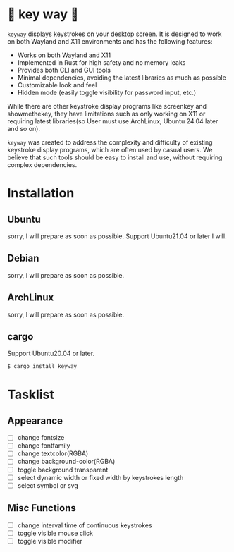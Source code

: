 #  󰌌 key way 󰌑
`keyway` displays keystrokes on your desktop screen. It is designed to work on both Wayland and X11 environments and has the following features:

* Works on both Wayland and X11
* Implemented in Rust for high safety and no memory leaks
* Provides both CLI and GUI tools
* Minimal dependencies, avoiding the latest libraries as much as possible
* Customizable look and feel
* Hidden mode (easily toggle visibility for password input, etc.)

While there are other keystroke display programs like screenkey and showmethekey, they have limitations such as only working on X11 or requiring latest libraries(so User must use ArchLinux, Ubuntu 24.04 later and so on).

`keyway` was created to address the complexity and difficulty of existing keystroke display programs, which are often used by casual users. We believe that such tools should be easy to install and use, without requiring complex dependencies.


# Installation
## Ubuntu
sorry, I will prepare as soon as possible.
Support Ubuntu21.04 or later I will.

## Debian
sorry, I will prepare as soon as possible.


## ArchLinux
sorry, I will prepare as soon as possible.


## cargo
Support Ubuntu20.04 or later.

```sh
$ cargo install keyway
```

# Tasklist
## Appearance
- [ ] change fontsize
- [ ] change fontfamily
- [ ] change textcolor(RGBA)
- [ ] change background-color(RGBA)
- [ ] toggle background transparent
- [ ] select dynamic width or fixed width by keystrokes length
- [ ] select symbol or svg

## Misc Functions
- [ ] change interval time of continuous keystrokes
- [ ] toggle visible mouse click
- [ ] toggle visible modifier
